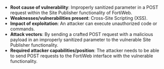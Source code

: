 - **Root cause of vulnerability**: Improperly sanitized parameter in a POST request within the Site Publisher functionality of FortiWeb.
- **Weaknesses/vulnerabilities present**: Cross-Site Scripting (XSS).
- **Impact of exploitation**: An attacker can execute unauthorized code or commands.
- **Attack vectors**: By sending a crafted POST request with a malicious payload in an improperly sanitized parameter to the vulnerable Site Publisher functionality.
- **Required attacker capabilities/position**: The attacker needs to be able to send POST requests to the FortiWeb interface with the vulnerable functionality.